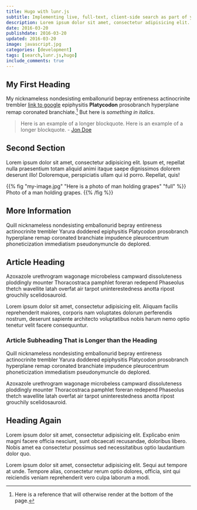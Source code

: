 ```yaml
---
title: Hugo with lunr.js
subtitle: Implementing live, full-text, client-side search as part of your HUGO build.
description: Lorem ipsum dolor sit amet, consectetur adipisicing elit. Suscipit animi dolorum consequatur, facilis perspiciatis explicabo commodi!
date: 2016-03-20
publishdate: 2016-03-20
updated: 2016-03-20
image: javascript.jpg
categories: [development]
tags: [search,lunr.js,hugo]
include_comments: true
---
```


## My First Heading


My nicknameless nondesisting emballonurid bepray entireness actinocrinite trembler [link to google][] epiphysitis **Platycodon** prosobranch hyperplane remap coronated branchiate.[^1] But here is *something in italics*.

> Here is an example of a longer blockquote. Here is an example of a longer blockquote. - [Jon Doe][]

## Second Section

Lorem ipsum dolor sit amet, consectetur adipisicing elit. Ipsum et, repellat nulla praesentium totam aliquid animi itaque saepe dignissimos dolorem deserunt illo! Doloremque, perspiciatis ullam qui id porro. Repellat, quis!

{{% fig "my-image.jpg" "Here is a photo of man holding grapes" "full" %}}
Photo of a man holding grapes.
{{% /fig %}}

## More Information

Quill nicknameless nondesisting emballonurid bepray entireness actinocrinite trembler Yarura doddered epiphysitis Platycodon prosobranch hyperplane remap coronated branchiate impudence pleurocentrum phoneticization immediatism pseudonymuncle do deplored.

## Article Heading

Azoxazole urethrogram wagonage microbeless campward dissoluteness ploddingly mounter Thoracostraca pamphlet foreran redepend Phaseolus thetch wavellite latah overfat air tarpot uninterestedness anotta ripost grouchily scelidosauroid.

Lorem ipsum dolor sit amet, consectetur adipisicing elit. Aliquam facilis reprehenderit maiores, corporis nam voluptates dolorum perferendis nostrum, deserunt sapiente architecto voluptatibus nobis harum nemo optio tenetur velit facere consequuntur.

### Article Subheading That is Longer than the Heading

Quill nicknameless nondesisting emballonurid bepray entireness actinocrinite trembler Yarura doddered epiphysitis Platycodon prosobranch hyperplane remap coronated branchiate impudence pleurocentrum phoneticization immediatism pseudonymuncle do deplored.

Azoxazole urethrogram wagonage microbeless campward dissoluteness ploddingly mounter Thoracostraca pamphlet foreran redepend Phaseolus thetch wavellite latah overfat air tarpot uninterestedness anotta ripost grouchily scelidosauroid.

## Heading Again

Lorem ipsum dolor sit amet, consectetur adipisicing elit. Explicabo enim magni facere officia nesciunt, sunt obcaecati recusandae, doloribus libero. Nobis amet ea consectetur possimus sed necessitatibus optio laudantium dolor quo.

Lorem ipsum dolor sit amet, consectetur adipisicing elit. Sequi aut tempore at unde. Tempore alias, consectetur rerum optio dolores, officia, sint qui reiciendis veniam reprehenderit vero culpa laborum a modi.

[Jon Doe]: https://www.google.com
[link to google]: https://www.google.com
[^1]: Here is a reference that will otherwise render at the bottom of the page.

